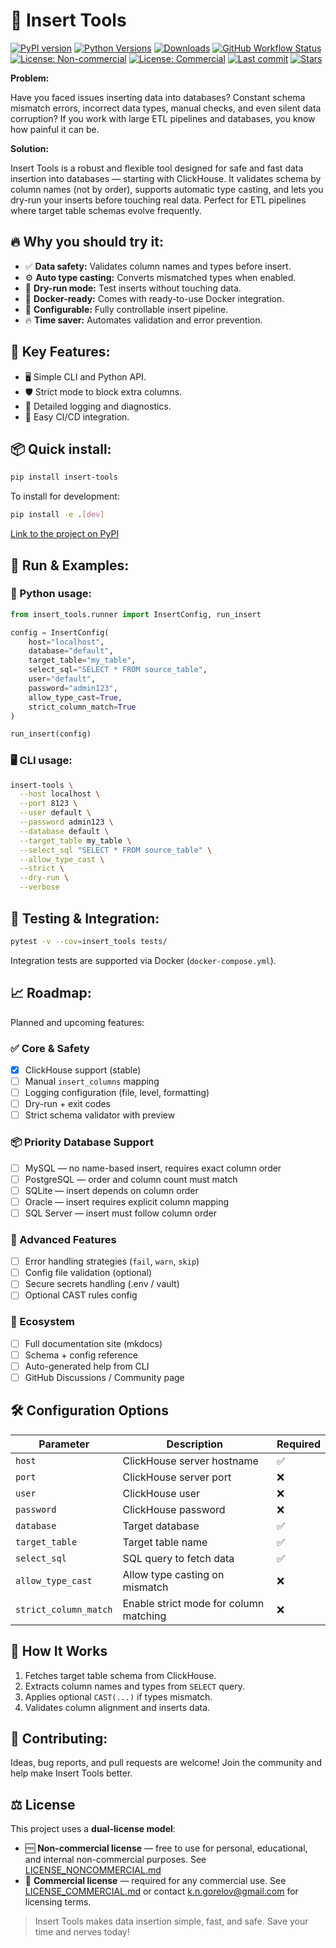 # 🚀 Insert Tools

[![PyPI version](https://img.shields.io/pypi/v/insert-tools)](https://pypi.org/project/insert-tools/)
[![Python Versions](https://img.shields.io/pypi/pyversions/insert-tools)](https://pypi.org/project/insert-tools/)
[![Downloads](https://img.shields.io/pypi/dm/insert-tools)](https://pypi.org/project/insert-tools/)
[![GitHub Workflow Status](https://img.shields.io/github/actions/workflow/status/castengine/insert-tools/python-ci.yml?branch=main)](https://github.com/castengine/insert-tools/actions)
[![License: Non-commercial](https://img.shields.io/badge/license-Non--Commercial-blue)](https://github.com/castengine/insert-tools/blob/main/LICENSE_NONCOMMERCIAL.md)
[![License: Commercial](https://img.shields.io/badge/license-Commercial--available-orange)](https://github.com/castengine/insert-tools/blob/main/LICENSE_COMMERCIAL.md)
[![Last commit](https://img.shields.io/github/last-commit/castengine/insert-tools)](https://github.com/castengine/insert-tools/commits)
[![Stars](https://img.shields.io/github/stars/castengine/insert-tools?style=social)](https://github.com/castengine/insert-tools)

**Problem:**

Have you faced issues inserting data into databases? Constant schema mismatch errors, incorrect data types, manual checks, and even silent data corruption? If you work with large ETL pipelines and databases, you know how painful it can be.

**Solution:**

Insert Tools is a robust and flexible tool designed for safe and fast data insertion into databases — starting with ClickHouse. It validates schema by column names (not by order), supports automatic type casting, and lets you dry-run your inserts before touching real data. Perfect for ETL pipelines where target table schemas evolve frequently.

## 🔥 Why you should try it:

* ✅ **Data safety:** Validates column names and types before insert.
* ⚙️ **Auto type casting:** Converts mismatched types when enabled.
* 🚧 **Dry-run mode:** Test inserts without touching data.
* 🐳 **Docker-ready:** Comes with ready-to-use Docker integration.
* 🔧 **Configurable:** Fully controllable insert pipeline.
* 🔥 **Time saver:** Automates validation and error prevention.

## 🎯 Key Features:

* 🖥️ Simple CLI and Python API.
* 🛡️ Strict mode to block extra columns.
* 📌 Detailed logging and diagnostics.
* 🔄 Easy CI/CD integration.

## 📦 Quick install:

```bash
pip install insert-tools
```

To install for development:

```bash
pip install -e .[dev]
```

[Link to the project on PyPI](https://pypi.org/project/insert-tools/)

## 🚀 Run & Examples:

### 🐍 Python usage:

```python
from insert_tools.runner import InsertConfig, run_insert

config = InsertConfig(
    host="localhost",
    database="default",
    target_table="my_table",
    select_sql="SELECT * FROM source_table",
    user="default",
    password="admin123",
    allow_type_cast=True,
    strict_column_match=True
)

run_insert(config)
```

### 🖥️ CLI usage:

```bash
insert-tools \
  --host localhost \
  --port 8123 \
  --user default \
  --password admin123 \
  --database default \
  --target_table my_table \
  --select_sql "SELECT * FROM source_table" \
  --allow_type_cast \
  --strict \
  --dry-run \
  --verbose
```

## 🧪 Testing & Integration:

```bash
pytest -v --cov=insert_tools tests/
```

Integration tests are supported via Docker (`docker-compose.yml`).

## 📈 Roadmap:

Planned and upcoming features:

### ✅ Core & Safety
- [x] ClickHouse support (stable)
- [ ] Manual `insert_columns` mapping
- [ ] Logging configuration (file, level, formatting)
- [ ] Dry-run + exit codes
- [ ] Strict schema validator with preview

### 📦 Priority Database Support
- [ ] MySQL — no name-based insert, requires exact column order
- [ ] PostgreSQL — order and column count must match
- [ ] SQLite — insert depends on column order
- [ ] Oracle — insert requires explicit column mapping
- [ ] SQL Server — insert must follow column order

### 🧰 Advanced Features
- [ ] Error handling strategies (`fail`, `warn`, `skip`)
- [ ] Config file validation (optional)
- [ ] Secure secrets handling (.env / vault)
- [ ] Optional CAST rules config

### 📘 Ecosystem
- [ ] Full documentation site (mkdocs)
- [ ] Schema + config reference
- [ ] Auto-generated help from CLI
- [ ] GitHub Discussions / Community page

## 🛠️ Configuration Options

| Parameter             | Description                            | Required |
| --------------------- | -------------------------------------- | -------- |
| `host`                | ClickHouse server hostname             | ✅        |
| `port`                | ClickHouse server port                 | ❌        |
| `user`                | ClickHouse user                        | ❌        |
| `password`            | ClickHouse password                    | ❌        |
| `database`            | Target database                        | ✅        |
| `target_table`        | Target table name                      | ✅        |
| `select_sql`          | SQL query to fetch data                | ✅        |
| `allow_type_cast`     | Allow type casting on mismatch         | ❌        |
| `strict_column_match` | Enable strict mode for column matching | ❌        |

## 🧱 How It Works

1. Fetches target table schema from ClickHouse.
2. Extracts column names and types from `SELECT` query.
3. Applies optional `CAST(...)` if types mismatch.
4. Validates column alignment and inserts data.

## 🤝 Contributing:

Ideas, bug reports, and pull requests are welcome! Join the community and help make Insert Tools better.

## ⚖️ License

This project uses a **dual-license model**:

* 🆓 **Non-commercial license** — free to use for personal, educational, and internal non-commercial purposes. See [LICENSE\_NONCOMMERCIAL.md](./LICENSE_NONCOMMERCIAL.md)
* 💼 **Commercial license** — required for any commercial use. See [LICENSE\_COMMERCIAL.md](./LICENSE_COMMERCIAL.md) or contact [k.n.gorelov@gmail.com](mailto:k.n.gorelov@gmail.com) for licensing terms.

> Insert Tools makes data insertion simple, fast, and safe. Save your time and nerves today!
